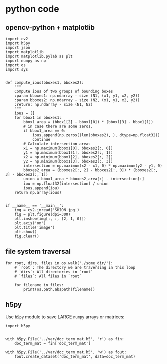 # python code

## opencv-python + matplotlib

    import cv2
    import h5py
    import json
    import matplotlib
    import matplotlib.pylab as plt
    import numpy as np
    import os
    import sys


    def compute_ious(bboxes1, bboxes2):
        """
        Compute ious of two groups of bounding boxes
        :param bboxes1: np.ndarray - size (N1, (x1, y1, x2, y2))
        :param bboxes2: np.ndarray - size (N2, (x1, y1, x2, y2))
        :return: np.ndarray - size (N1, N2)
        """
        ious = []
        for bbox1 in bboxes1:
            bbox1_area = (bbox1[2] - bbox1[0]) * (bbox1[3] - bbox1[1])
            # in case there are some zeros.
            if bbox1_area == 0:
                ious.append(np.zeros((len(bboxes2), ), dtype=np.float32))
                continue
            # Calculate intersection areas
            x1 = np.maximum(bbox1[0], bboxes2[:, 0])
            y1 = np.maximum(bbox1[1], bboxes2[:, 1])
            x2 = np.minimum(bbox1[2], bboxes2[:, 2])
            y2 = np.minimum(bbox1[3], bboxes2[:, 3])
            intersection = np.maximum(x2 - x1, 0) * np.maximum(y2 - y1, 0)
            bboxes2_area = (bboxes2[:, 2] - bboxes2[:, 0]) * (bboxes2[:, 3] - bboxes2[:, 1])
            union = bbox1_area + bboxes2_area[:] - intersection[:]
            iou = np.float32(intersection) / union
            ious.append(iou)
        return np.array(ious)


    if __name__ == '__main__':
        img = cv2.imread('SHION.jpg')
        fig = plt.figure(dpi=300)
        plt.imshow(img[:, :, [2, 1, 0]])
        plt.axis('on')
        plt.title('image')
        plt.show()
        fig.clear()
    
## file system traversal
 
    for root, dirs, files in os.walk('./some_dir/'):
        # `root`: The directory we are traversing in this loop
        # `dirs`: All directories in `root`
        # `files`: All files in `root`

        for filename in files:
            print(os.path.abspath(filename))

## h5py

Use `h5py` module to save LARGE `numpy` arrays or matrices: 
    
    import h5py
    
    
    with h5py.File('../var/doc_term_mat.h5', 'r') as fin:
        doc_term_mat = fin['doc_term_mat']

    with h5py.File('../var/doc_term_mat.h5', 'w') as fout:
        fout.create_dataset('doc_term_mat', data=doc_term_mat)
